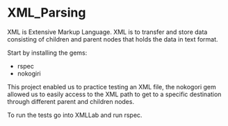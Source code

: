 # XML_Parsing
XML is Extensive Markup Language. XML is to transfer and store data consisting of children and parent nodes that holds the data in text format.

Start by installing the gems:
- rspec
- nokogiri

This project enabled us to practice testing an XML file, the nokogori gem allowed us to easily access to the XML path to get to a specific destination through different parent and children nodes.

To run the tests go into XMLLab and run rspec.
